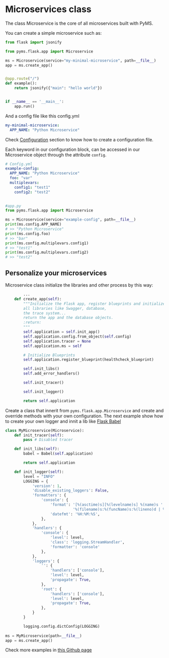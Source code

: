 # Microservices class

The class Microservice is the core of all microservices built with PyMS. 


You can create a simple microservice such as:

```python
from flask import jsonify

from pyms.flask.app import Microservice

ms = Microservice(service="my-minimal-microservice", path=__file__)
app = ms.create_app()


@app.route("/")
def example():
    return jsonify({"main": "hello world"})


if __name__ == '__main__':
    app.run()
```

And a config file like this config.yml

```yaml
my-minimal-microservice:
  APP_NAME: "Python Microservice"
```
Check [Configuration](configuration.md) section to know how to create a configuration file.

Each keyword in our configuration block, can be accessed in our Microservice object through the attribute `config`.

```yaml
# Config.yml
example-config:
  APP_NAME: "Python Microservice"
  foo: "var"
  multiplevars:
    config1: "test1"
    config2: "test2"
  
```
```python
#app.py
from pyms.flask.app import Microservice

ms = Microservice(service="example-config", path=__file__)
print(ms.config.APP_NAME) 
# >> "Python Microservice"
print(ms.config.foo) 
# >> "bar"
print(ms.config.multiplevars.config1) 
# >> "test1"
print(ms.config.multiplevars.config2) 
# >> "test2"
```

## Personalize your microservices

Microservice class initialize the libraries and other process by this way:

```python
		...
    def create_app(self):
        """Initialize the Flask app, register blueprints and initialize
        all libraries like Swagger, database,
        the trace system...
        return the app and the database objects.
        :return:
        """
        self.application = self.init_app()
        self.application.config.from_object(self.config)
        self.application.tracer = None
        self.application.ms = self

        # Initialize Blueprints
        self.application.register_blueprint(healthcheck_blueprint)

        self.init_libs()
        self.add_error_handlers()

        self.init_tracer()

        self.init_logger()

        return self.application
```

Create a class that innerit from `pyms.flask.app.Microservice` and create and override methods with your own configuration.
The next example show how to create your own logger and innit a lib like [Flask Babel](https://pythonhosted.org/Flask-Babel/)

```python
class MyMicroservice(Microservice):
    def init_tracer(self):
        pass # Disabled tracer

    def init_libs(self):
        babel = Babel(self.application)

        return self.application

    def init_logger(self):
        level = "INFO"
        LOGGING = {
            'version': 1,
            'disable_existing_loggers': False,
            'formatters': {
                'console': {
                    'format': '[%(asctime)s][%(levelname)s] %(name)s '
                              '%(filename)s:%(funcName)s:%(lineno)d | %(message)s',
                    'datefmt': '%H:%M:%S',
                },
            },
            'handlers': {
                'console': {
                    'level': level,
                    'class': 'logging.StreamHandler',
                    'formatter': 'console'
                },
            },
            'loggers': {
                '': {
                    'handlers': ['console'],
                    'level': level,
                    'propagate': True,
                },
                'root': {
                    'handlers': ['console'],
                    'level': level,
                    'propagate': True,
                },
            }
        }

        logging.config.dictConfig(LOGGING)
        
ms = MyMicroservice(path=__file__)
app = ms.create_app()
```



Check more examples in [this Github page](https://github.com/python-microservices/pyms/tree/master/examples)